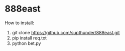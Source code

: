 # 888east
How to install:
1. git clone https://github.com/supthunder/888east.git
2. pip install req.txt
3. python bet.py
